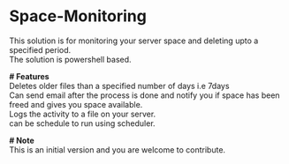 # Space-Monitoring
This solution is for monitoring your server space and deleting upto a specified period.<br>
The solution is powershell based.<br>

**# Features<br>**
Deletes older files than a specified number of days i.e 7days<br>
Can send email after the process is done and notify you if space has been freed and gives you space available.<br>
Logs the activity to a file on your server.<br>
can be schedule to run using scheduler.<br>

**# Note**<br>
This is an initial version and you are welcome to contribute. 

